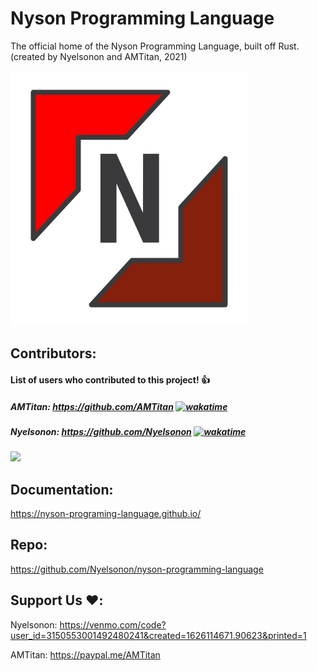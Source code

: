 # Nyson Programming Language
The official home of the Nyson Programming Language, built off Rust.
(created by Nyelsonon and AMTitan, 2021)

![Logo](https://github.com/Nyelsonon/nyson-programming-language/blob/main/Logos/NysonLogo.png)


## Contributors:

#### List of users who contributed to this project! 👍

##### AMTitan: https://github.com/AMTitan [![wakatime](https://wakatime.com/badge/github/AMTitan/nyson-programming-language.svg)](https://wakatime.com/badge/github/AMTitan/nyson-programming-language)

##### Nyelsonon: https://github.com/Nyelsonon [![wakatime](https://wakatime.com/badge/github/Nyelsonon/nyson-programming-language.svg)](https://wakatime.com/badge/github/Nyelsonon/nyson-programming-language)

<a href="https://github.com/Nyson-Programing-Language/nyson/graphs/contributors">
  <img src="https://contrib.rocks/image?repo=Nyson-Programing-Language/nyson" />
</a>

## Documentation:

https://nyson-programing-language.github.io/

## Repo:

https://github.com/Nyelsonon/nyson-programming-language

## Support Us ❤️:

Nyelsonon: https://venmo.com/code?user_id=3150553001492480241&created=1626114671.90623&printed=1

AMTitan: https://paypal.me/AMTitan
